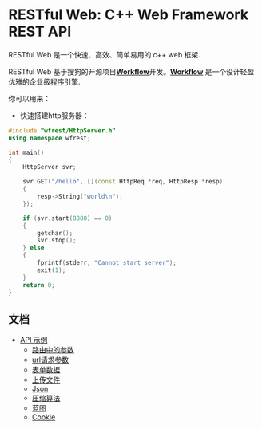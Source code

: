 # RESTful Web: C++ Web Framework REST API

RESTful Web 是一个快速、高效、简单易用的 c++ web 框架.

RESTful Web 基于搜狗的开源项目[**Workflow**](https://github.com/sogou/workflow)开发。[**Workflow**](https://github.com/sogou/workflow) 是一个设计轻盈优雅的企业级程序引擎.

你可以用来：

- 快速搭建http服务器：

```cpp
#include "wfrest/HttpServer.h"
using namespace wfrest;

int main()
{
    HttpServer svr;

    svr.GET("/hello", [](const HttpReq *req, HttpResp *resp)
    {
        resp->String("world\n");
    });

    if (svr.start(8888) == 0)
    {
        getchar();
        svr.stop();
    } else
    {
        fprintf(stderr, "Cannot start server");
        exit(1);
    }
    return 0;
}
```

## 文档

- [API 示例](#🎆-api-examples)
    - [路由中的参数](./docs/cn/param_in_path.md)
    - [url请求参数](./docs/cn/query_param.md)
    - [表单数据](./docs/cn/post_form.md)
    - [上传文件](./docs/cn/upload_file.md)
    - [Json](./docs/cn/json.md)
	- [压缩算法](./docs/cn/compress.md)
	- [蓝图](./docs/cn/blueprint.md)
	- [Cookie](./docs/cn/cookie.md)

